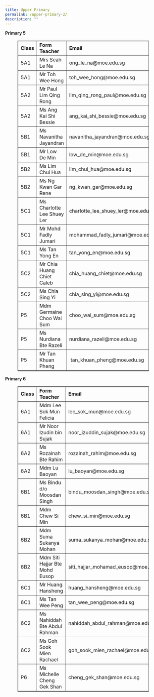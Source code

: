 ```yaml
---
title: Upper Primary
permalink: /upper-primary-2/
description: ""
---
```


<p><strong>Primary 5</strong></p>
<figure class="wp-block-table">
<div class="table-responsive">
<table border="1">
<tbody>
<tr>
<td><strong>Class</strong></td>
<td><strong>Form Teacher</strong></td>
<td><strong>Email</strong></td>
</tr>
<tr>
<td>5A1</td>
<td>Mrs Seah Le Na</td>
<td>ong_le_na@moe.edu.sg</td>
</tr>
<tr>
<td>5A1</td>
<td>Mr Toh Wee Hong</td>
<td>toh_wee_hong@moe.edu.sg</td>
</tr>
<tr>
<td>5A2</td>
<td>Mr Paul Lim Qing Rong</td>
<td>lim_qing_rong_paul@moe.edu.sg</td>
</tr>
<tr>
<td>5A2</td>
<td>Ms Ang Kai Shi Bessie</td>
<td>ang_kai_shi_bessie@moe.edu.sg</td>
</tr>
<tr>
<td>5B1</td>
<td>Ms Navanitha Jayandran</td>
<td>navanitha_jayandran@moe.edu.sg</td>
</tr>
<tr>
<td>5B1</td>
<td>Mr Low De Min</td>
<td>low_de_min@moe.edu.sg</td>
</tr>
<tr>
<td>5B2</td>
<td>Ms Lim Chui Hua</td>
<td>lim_chui_hua@moe.edu.sg</td>
</tr>
<tr>
<td>5B2</td>
<td>Ms Ng Kwan Gar Rene</td>
<td>ng_kwan_gar@moe.edu.sg</td>
</tr>
<tr>
<td>5C1</td>
<td>Ms Charlotte Lee Shuey Ler</td>
<td>charlotte_lee_shuey_ler@moe.edu.sg</td>
</tr>
<tr>
<td>5C1</td>
<td>Mr Mohd Fadly Jumari</td>
<td>mohammad_fadly_jumari@moe.edu.sg</td>
</tr>
<tr>
<td>5C1</td>
<td>Ms Tan Yong En</td>
<td>tan_yong_en@moe.edu.sg</td>
</tr>
<tr>
<td>5C2</td>
<td>Mr Chia Huang Chiet Caleb</td>
<td>chia_huang_chiet@moe.edu.sg</td>
</tr>
<tr>
<td>5C2</td>
<td>Ms Chia Sing Yi</td>
<td>chia_sing_yi@moe.edu.sg</td>
</tr>
<tr>
<td>P5</td>
<td>Mdm Germaine Choo Wai Sum</td>
<td>choo_wai_sum@moe.edu.sg</td>
</tr>
<tr>
<td>P5</td>
<td>Ms Nurdiana Bte Razeli</td>
<td>nurdiana_razeli@moe.edu.sg</td>
</tr>
<tr>
<td>P5</td>
<td>Mr Tan Khuan Pheng</td>
<td>&nbsp;tan_khuan_pheng@moe.edu.sg</td>
</tr>
</tbody>
</table>
</div>
</figure>
<p><strong>Primary 6</strong></p>
<figure class="wp-block-table">
<div class="table-responsive">
<table border="1">
<tbody>
<tr>
<td><strong>Class</strong></td>
<td><strong>Form Teacher</strong></td>
<td><strong>Email</strong></td>
</tr>
<tr>
<td>6A1</td>
<td>Mdm Lee Sok Mun Felicia</td>
<td>lee_sok_mun@moe.edu.sg</td>
</tr>
<tr>
<td>6A1</td>
<td>Mr Noor Izudin bin Sujak</td>
<td>noor_izuddin_sujak@moe.edu.sg</td>
</tr>
<tr>
<td>6A2</td>
<td>Ms Rozainah Bte Rahim</td>
<td>rozainah_rahim@moe.edu.sg</td>
</tr>
<tr>
<td>6A2</td>
<td>Mdm Lu Baoyan</td>
<td>lu_baoyan@moe.edu.sg</td>
</tr>
<tr>
<td>6B1</td>
<td>Ms Bindu d/o Moosdan Singh</td>
<td>bindu_moosdan_singh@moe.edu.sg</td>
</tr>
<tr>
<td>6B1</td>
<td>Mdm Chew Si Min</td>
<td>chew_si_min@moe.edu.sg</td>
</tr>
<tr>
<td>6B2</td>
<td>Mdm Suma Sukanya Mohan</td>
<td>suma_sukanya_mohan@moe.edu.sg</td>
</tr>
<tr>
<td>6B2</td>
<td>Mdm Siti Hajjar Bte Mohd Eusop</td>
<td>siti_hajjar_mohamad_eusop@moe.edu.sg</td>
</tr>
<tr>
<td>6C1</td>
<td>Mr Huang Hansheng</td>
<td>huang_hansheng@moe.edu.sg</td>
</tr>
<tr>
<td>6C1</td>
<td>Ms Tan Wee Peng</td>
<td>tan_wee_peng@moe.edu.sg</td>
</tr>
<tr>
<td>6C2</td>
<td>Ms Nahiddah Bte Abdul Rahman</td>
<td>nahiddah_abdul_rahman@moe.edu.sg</td>
</tr>
<tr>
<td>6C2</td>
<td>Ms Goh Sook Mien Rachael</td>
<td>goh_sook_mien_rachael@moe.edu.sg</td>
</tr>
<tr>
<td>P6</td>
<td>Ms Michelle Cheng Gek Shan</td>
<td>cheng_gek_shan@moe.edu.sg</td>
</tr>
</tbody>
</table>
</div>
</figure>